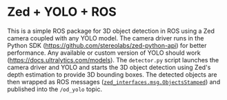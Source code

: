 # Zed + YOLO + ROS

This is a simple ROS package for 3D object detection in ROS using a Zed camera coupled with any YOLO model. The camera driver runs in the Python SDK (https://github.com/stereolabs/zed-python-api) for better performance. Any available or custom version of YOLO should work (https://docs.ultralytics.com/models). The ```detector.py``` script launches the camera driver and YOLO and starts the 3D object detection using Zed's depth estimation to provide 3D bounding boxes. The detected objects are then wrapped as ROS messages ([```zed_interfaces.msg.ObjectsStamped```](https://github.com/stereolabs/zed-ros-interfaces/blob/12f55da885dd3f0f68c168d0bccd33c4e892328d/msg/ObjectsStamped.msg)) and published into the ```/od_yolo``` topic.
